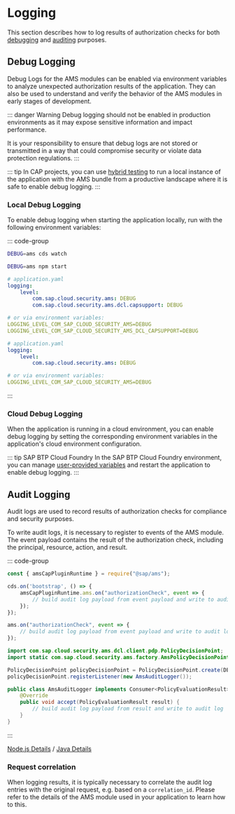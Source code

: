 # Logging

This section describes how to log results of authorization checks for both [debugging](#debug-logging) and [auditing](#audit-logging) purposes.

## Debug Logging
Debug Logs for the AMS modules can be enabled via environment variables to analyze unexpected authorization results of the application.
They can also be used to understand and verify the behavior of the AMS modules in early stages of development.

::: danger Warning
Debug logging should not be enabled in production environments as it may expose sensitive information and impact performance.

It is your responsibility to ensure that debug logs are not stored or transmitted in a way that could compromise security or violate data protection regulations.
:::

::: tip
In CAP projects, you can use [hybrid testing](https://cap.cloud.sap/docs/advanced/hybrid-testing) to run a local instance of the application with the AMS bundle from a productive landscape where it is safe to enable debug logging.
:::

### Local Debug Logging
To enable debug logging when starting the application locally, run with the following environment variables:

::: code-group
```bash [CAP Node.js]
DEBUG=ams cds watch
```

```bash [Node.js]
DEBUG=ams npm start
```

```yaml [CAP Java]
# application.yaml
logging:
    level:
        com.sap.cloud.security.ams: DEBUG
        com.sap.cloud.security.ams.dcl.capsupport: DEBUG

# or via environment variables:
LOGGING_LEVEL_COM_SAP_CLOUD_SECURITY_AMS=DEBUG
LOGGING_LEVEL_COM_SAP_CLOUD_SECURITY_AMS_DCL_CAPSUPPORT=DEBUG 
```

```yaml [Java]
# application.yaml
logging:
    level:
        com.sap.cloud.security.ams: DEBUG

# or via environment variables:
LOGGING_LEVEL_COM_SAP_CLOUD_SECURITY_AMS=DEBUG
```
:::

### Cloud Debug Logging
When the application is running in a cloud environment, you can enable debug logging by setting the corresponding environment variables in the application's cloud environment configuration.

::: tip SAP BTP Cloud Foundry
In the SAP BTP Cloud Foundry environment, you can manage [user-provided variables](https://help.sap.com/docs/btp/sap-business-technology-platform/manage-environment-variables#loio9984a29f721e4981ad6a0b0b0cb6b868__section_wgl_w3f_32c) and restart the application to enable debug logging.
:::

## Audit Logging
Audit logs are used to record results of authorization checks for compliance and security purposes.

To write audit logs, it is necessary to register to events of the AMS module. The event payload contains the result of the authorization check, including the principal, resource, action, and result.

::: code-group
```js [CAP Node.js]
const { amsCapPluginRuntime } = require("@sap/ams");

cds.on('bootstrap', () => {
    amsCapPluginRuntime.ams.on("authorizationCheck", event => {
        // build audit log payload from event payload and write to audit log 
    });
});
```

```js [Node.js]
ams.on("authorizationCheck", event => {
    // build audit log payload from event payload and write to audit log 
});
```

```java [CAP Java + Java]
import com.sap.cloud.security.ams.dcl.client.pdp.PolicyDecisionPoint;
import static com.sap.cloud.security.ams.factory.AmsPolicyDecisionPointFactory.DEFAULT;

PolicyDecisionPoint policyDecisionPoint = PolicyDecisionPoint.create(DEFAULT);
policyDecisionPoint.registerListener(new AmsAuditLogger());

public class AmsAuditLogger implements Consumer<PolicyEvaluationResult> {
    @Override
    public void accept(PolicyEvaluationResult result) {
        // build audit log payload from result and write to audit log 
    }
}
```
:::

[Node.js Details](/nodejs/sap_ams/sap_ams.md#Logging) / [Java Details](/java/jakarta-ams/jakarta-ams.md#Logging)


### Request correlation
When logging results, it is typically necessary to correlate the audit log entries with the original request, e.g. based on a `correlation_id`. Please refer to the details of the AMS module used in your application to learn how to this.